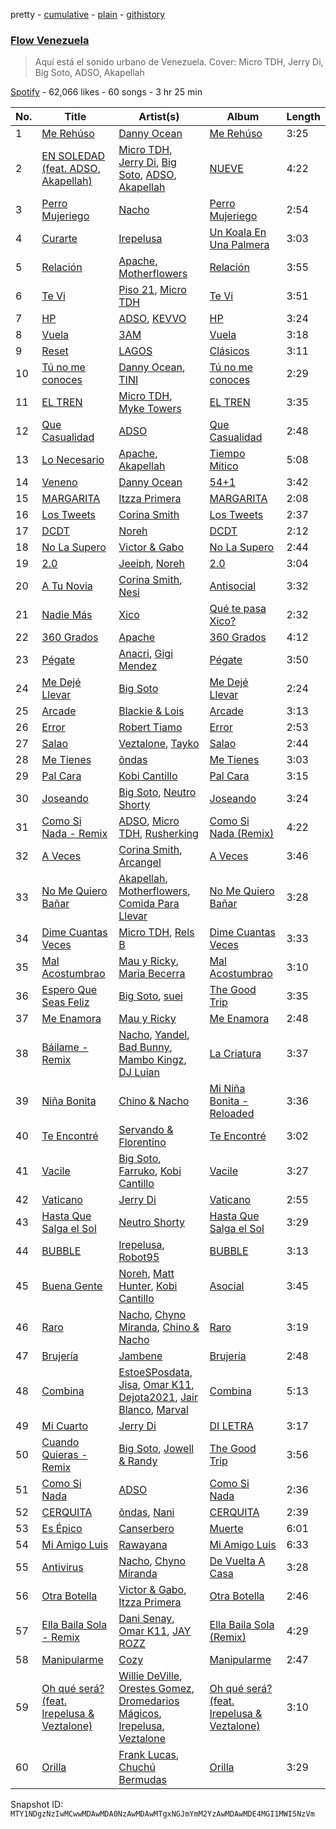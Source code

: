 pretty - [cumulative](/playlists/cumulative/37i9dQZF1DWTtgIvO0zxTI.md) - [plain](/playlists/plain/37i9dQZF1DWTtgIvO0zxTI) - [githistory](https://github.githistory.xyz/mackorone/spotify-playlist-archive/blob/main/playlists/plain/37i9dQZF1DWTtgIvO0zxTI)

### [Flow Venezuela](https://open.spotify.com/playlist/37i9dQZF1DWTtgIvO0zxTI)

> Aquí está el sonido urbano de Venezuela\. Cover: Micro TDH, Jerry Di, Big Soto, ADSO, Akapellah

[Spotify](https://open.spotify.com/user/spotify) - 62,066 likes - 60 songs - 3 hr 25 min

| No. | Title | Artist(s) | Album | Length |
|---|---|---|---|---|
| 1 | [Me Rehúso](https://open.spotify.com/track/6De0lHrwBfPfrhorm9q1Xl) | [Danny Ocean](https://open.spotify.com/artist/5H1nN1SzW0qNeUEZvuXjAj) | [Me Rehúso](https://open.spotify.com/album/4RrvIEhnaHKpFxsjXc4D7d) | 3:25 |
| 2 | [EN SOLEDAD \(feat\. ADSO, Akapellah\)](https://open.spotify.com/track/7cSJCBT0AOLMAmgXaauUE0) | [Micro TDH](https://open.spotify.com/artist/1aWJsBQa67l72j1VT3D6Ow), [Jerry Di](https://open.spotify.com/artist/7f02bxFbZIOVdSbYRNYvLT), [Big Soto](https://open.spotify.com/artist/2TQ4CGgxxCWHqa9yYIGDoU), [ADSO](https://open.spotify.com/artist/29b16XDtyMXDrfo2hZ69wf), [Akapellah](https://open.spotify.com/artist/6fMZytDgX1Q9OV6ndSugym) | [NUEVE](https://open.spotify.com/album/1QarGcpgUIOxlH658yPZ5R) | 4:22 |
| 3 | [Perro Mujeriego](https://open.spotify.com/track/15OhHg83LlzFVzJjzKqI6y) | [Nacho](https://open.spotify.com/artist/2ayNSoKPCRAfjp6hQ76hRu) | [Perro Mujeriego](https://open.spotify.com/album/6U4odtZ8h1Hdlku9bXNOe0) | 2:54 |
| 4 | [Curarte](https://open.spotify.com/track/2zB5K2Ywzi9eOhj2KbsDZ4) | [Irepelusa](https://open.spotify.com/artist/3KaNWDYObY73SDpcZBRzuw) | [Un Koala En Una Palmera](https://open.spotify.com/album/3ZAYuvF9D2gG3Qflm4Ps4U) | 3:03 |
| 5 | [Relación](https://open.spotify.com/track/28U2VaH8PflE2peJ0f9wZp) | [Apache](https://open.spotify.com/artist/2pvyE8W9RWESQxkyAWZqgY), [Motherflowers](https://open.spotify.com/artist/3TZegGsaMoOr8lrv2z9Mky) | [Relación](https://open.spotify.com/album/0UA6rWr1ZXfv9aBR94Hx4g) | 3:55 |
| 6 | [Te Vi](https://open.spotify.com/track/059bcIhyc2SBwm6sw2AZzd) | [Piso 21](https://open.spotify.com/artist/4bw2Am3p9ji3mYsXNXtQcd), [Micro TDH](https://open.spotify.com/artist/1aWJsBQa67l72j1VT3D6Ow) | [Te Vi](https://open.spotify.com/album/02XOoh8XrlCc466QkkjGk5) | 3:51 |
| 7 | [HP](https://open.spotify.com/track/3kfXOIL2AvwrzS5cT5RjED) | [ADSO](https://open.spotify.com/artist/29b16XDtyMXDrfo2hZ69wf), [KEVVO](https://open.spotify.com/artist/4QrBoWLm2WNlPdbFhmlaUZ) | [HP](https://open.spotify.com/album/66Nzq7BM0gIRLz47lNdg1W) | 3:24 |
| 8 | [Vuela](https://open.spotify.com/track/5atvVaX7LAya8JS7acZJz6) | [3AM](https://open.spotify.com/artist/1LU7BxbUvvuA4eNDdEO22D) | [Vuela](https://open.spotify.com/album/56lXsTpyHxdhdmEF09AGT4) | 3:18 |
| 9 | [Reset](https://open.spotify.com/track/2vGR2udwxxgDzH1nRkIAAa) | [LAGOS](https://open.spotify.com/artist/7uQ1D2NNHs5cUL3CLKRbia) | [Clásicos](https://open.spotify.com/album/0t8H6Wc8P63LO0zj7kwZuj) | 3:11 |
| 10 | [Tú no me conoces](https://open.spotify.com/track/2ENHU0Zzp2BwZLr3Cyesc1) | [Danny Ocean](https://open.spotify.com/artist/5H1nN1SzW0qNeUEZvuXjAj), [TINI](https://open.spotify.com/artist/7vXDAI8JwjW531ouMGbfcp) | [Tú no me conoces](https://open.spotify.com/album/5EYJpGVbasJMWtbgLmTDQI) | 2:29 |
| 11 | [EL TREN](https://open.spotify.com/track/2E5AxSvxrnRsaExLe1aaXI) | [Micro TDH](https://open.spotify.com/artist/1aWJsBQa67l72j1VT3D6Ow), [Myke Towers](https://open.spotify.com/artist/7iK8PXO48WeuP03g8YR51W) | [EL TREN](https://open.spotify.com/album/4awGSTShdK0MrxjbuFHnEY) | 3:35 |
| 12 | [Que Casualidad](https://open.spotify.com/track/1KWkxmwXF5DhXBq5AQKq3g) | [ADSO](https://open.spotify.com/artist/29b16XDtyMXDrfo2hZ69wf) | [Que Casualidad](https://open.spotify.com/album/3mlskUKbcLhzPrBWrRl2BV) | 2:48 |
| 13 | [Lo Necesario](https://open.spotify.com/track/586Il7FbvVojIL5UVErkkt) | [Apache](https://open.spotify.com/artist/2pvyE8W9RWESQxkyAWZqgY), [Akapellah](https://open.spotify.com/artist/6Naxs6HXr5irrzDck6d2Dt) | [Tiempo Mítico](https://open.spotify.com/album/1nABOBtMxTw2gYuBmP9zar) | 5:08 |
| 14 | [Veneno](https://open.spotify.com/track/19vrzibX1lFlT2V2ToVQkv) | [Danny Ocean](https://open.spotify.com/artist/5H1nN1SzW0qNeUEZvuXjAj) | [54+1](https://open.spotify.com/album/3pHFjWCK7d5YLtEuFwfR5N) | 3:42 |
| 15 | [MARGARITA](https://open.spotify.com/track/308riuOIFK07a1PV34B0rt) | [Itzza Primera](https://open.spotify.com/artist/0PlTbBrPOOOmJzprmZ4cdM) | [MARGARITA](https://open.spotify.com/album/1eyhaoTknvItzUpYYLmx6S) | 2:08 |
| 16 | [Los Tweets](https://open.spotify.com/track/1Jh7skKg0LaCQHGXRtLf2g) | [Corina Smith](https://open.spotify.com/artist/7mXfsy3lF4kU0f2KTNKSr8) | [Los Tweets](https://open.spotify.com/album/4Rrdn0CXxUWpiCQqssrdRX) | 2:37 |
| 17 | [DCDT](https://open.spotify.com/track/1apSC9rsvoo2vJfeFCrHvp) | [Noreh](https://open.spotify.com/artist/1JHgX0v8Dx86wpfQkZuJFg) | [DCDT](https://open.spotify.com/album/4bccskjZqHXf82lnKVsjeK) | 2:12 |
| 18 | [No La Supero](https://open.spotify.com/track/0PPytieW95AdNjJjJRiGMI) | [Victor & Gabo](https://open.spotify.com/artist/1jF1NAxfzCf1PeWzmVvqsx) | [No La Supero](https://open.spotify.com/album/1rvtmnEsnjJZRmAoq841ux) | 2:44 |
| 19 | [2.0](https://open.spotify.com/track/6AjiGIH30jG3ho4BwOvHIg) | [Jeeiph](https://open.spotify.com/artist/6ZtLRqHEkAXPWVw0eRbDac), [Noreh](https://open.spotify.com/artist/1JHgX0v8Dx86wpfQkZuJFg) | [2.0](https://open.spotify.com/album/2lvZqXPTXHYGdCEcL2OVTF) | 3:04 |
| 20 | [A Tu Novia](https://open.spotify.com/track/5HGyi8k0gzxmvz5G1X9faK) | [Corina Smith](https://open.spotify.com/artist/7mXfsy3lF4kU0f2KTNKSr8), [Nesi](https://open.spotify.com/artist/0f6U482Lbo91QNqNFH4Tat) | [Antisocial](https://open.spotify.com/album/0fymQT4sKyeNdAJoQi79Gz) | 3:32 |
| 21 | [Nadie Más](https://open.spotify.com/track/0JKo8scKmgxPNYRciGKuEH) | [Xico](https://open.spotify.com/artist/0WIiW8BkOZHyMTGOAwCCi9) | [Qué te pasa Xico?](https://open.spotify.com/album/2JfJRAJzn37i0JySdKwl3o) | 2:32 |
| 22 | [360 Grados](https://open.spotify.com/track/2y3TPKvfzg3vBR9VGqtt8S) | [Apache](https://open.spotify.com/artist/2pvyE8W9RWESQxkyAWZqgY) | [360 Grados](https://open.spotify.com/album/2pSzm0McnbNqzUrxbmaQli) | 4:12 |
| 23 | [Pégate](https://open.spotify.com/track/2xf1olq5Un8S9SqwU4IO6c) | [Anacri](https://open.spotify.com/artist/5pZYxz0oVIb6cUTPhn6NoQ), [Gigi Mendez](https://open.spotify.com/artist/4RjuvJDxYh4T6tmv44HTkT) | [Pégate](https://open.spotify.com/album/00cSdJphJM7Hh8k2N0x3vP) | 3:50 |
| 24 | [Me Dejé Llevar](https://open.spotify.com/track/3Mc2Y3qgBL5WsQWjch3VVK) | [Big Soto](https://open.spotify.com/artist/2TQ4CGgxxCWHqa9yYIGDoU) | [Me Dejé Llevar](https://open.spotify.com/album/6xXpnfndZYsh8F5Tvtus5e) | 2:24 |
| 25 | [Arcade](https://open.spotify.com/track/6dLWgR4WB3gAqcUyW3k5Xj) | [Blackie & Lois](https://open.spotify.com/artist/5NzYjj1jWW74JwmrN9ERhm) | [Arcade](https://open.spotify.com/album/4vsxOtS3Ni1EhMpzGfNm4l) | 3:13 |
| 26 | [Error](https://open.spotify.com/track/2zJ72e7aoDwpyWkw8Ohz9T) | [Robert Tiamo](https://open.spotify.com/artist/7M4raOQ6EsBzMYM0oyKlTu) | [Error](https://open.spotify.com/album/4Iia6he8VBkkbiIXrsmGGN) | 2:53 |
| 27 | [Salao](https://open.spotify.com/track/3JLbeyprwCHlUOKczf2kMH) | [Veztalone](https://open.spotify.com/artist/5KhJh3jJOH5EkZiplQLw5h), [Tayko](https://open.spotify.com/artist/3TqicTPfXQLiPPZWKtHk0m) | [Salao](https://open.spotify.com/album/5khOl6i8Dw3h9NJJfYMQe8) | 2:44 |
| 28 | [Me Tienes](https://open.spotify.com/track/6gOsbSsolvkGLvalNpIQ1O) | [õndas](https://open.spotify.com/artist/2C5bspfGva39DUPg5ZYJ4p) | [Me Tienes](https://open.spotify.com/album/4FKgvX4aa1XS0VLAjV4vrS) | 3:03 |
| 29 | [Pal Cara](https://open.spotify.com/track/3sF3aJWl0tVITCSuuL9Uun) | [Kobi Cantillo](https://open.spotify.com/artist/3eAw8vSPkVqu0VfSZxv79h) | [Pal Cara](https://open.spotify.com/album/1jkTWmdZURPAMZdkKZ6Wyz) | 3:15 |
| 30 | [Joseando](https://open.spotify.com/track/67Yw5OgtVMoRdOkVSbUXXw) | [Big Soto](https://open.spotify.com/artist/2TQ4CGgxxCWHqa9yYIGDoU), [Neutro Shorty](https://open.spotify.com/artist/5wUO3A6DT4tO5UDz21kE2Y) | [Joseando](https://open.spotify.com/album/710PNpZjGyqoN5iFB5QSuc) | 3:24 |
| 31 | [Como Si Nada \- Remix](https://open.spotify.com/track/2ZSA8W4UA7cjTtFfi1nxjM) | [ADSO](https://open.spotify.com/artist/29b16XDtyMXDrfo2hZ69wf), [Micro TDH](https://open.spotify.com/artist/1aWJsBQa67l72j1VT3D6Ow), [Rusherking](https://open.spotify.com/artist/3Apb2lGmGJaBmr0TTBJvIZ) | [Como Si Nada \(Remix\)](https://open.spotify.com/album/1t4jCxHtWOCxPA5l5gBZrb) | 4:22 |
| 32 | [A Veces](https://open.spotify.com/track/3aZx00h5NlPzmfTPuVplJ5) | [Corina Smith](https://open.spotify.com/artist/7mXfsy3lF4kU0f2KTNKSr8), [Arcangel](https://open.spotify.com/artist/4SsVbpTthjScTS7U2hmr1X) | [A Veces](https://open.spotify.com/album/6Sj3PLu88SCbUgkm8KlXDu) | 3:46 |
| 33 | [No Me Quiero Bañar](https://open.spotify.com/track/18SgLagyHDasjpxuoCl6OY) | [Akapellah](https://open.spotify.com/artist/6fMZytDgX1Q9OV6ndSugym), [Motherflowers](https://open.spotify.com/artist/3TZegGsaMoOr8lrv2z9Mky), [Comida Para Llevar](https://open.spotify.com/artist/6ybUCb9uQ4fd6gtIptuaYO) | [No Me Quiero Bañar](https://open.spotify.com/album/52nWdtSQbxoXqNbiPJEEXE) | 3:28 |
| 34 | [Dime Cuantas Veces](https://open.spotify.com/track/4t8YQE2FIpTIq9SxeuOuuP) | [Micro TDH](https://open.spotify.com/artist/1aWJsBQa67l72j1VT3D6Ow), [Rels B](https://open.spotify.com/artist/2IMZYfNi21MGqxopj9fWx8) | [Dime Cuantas Veces](https://open.spotify.com/album/1wSMAcEuohxdQXrz8uBzqd) | 3:33 |
| 35 | [Mal Acostumbrao](https://open.spotify.com/track/1wcE84DVQUF16xudVFzezL) | [Mau y Ricky](https://open.spotify.com/artist/2wkoKEfS6dXwThbyTnZWFU), [Maria Becerra](https://open.spotify.com/artist/1DxLCyH42yaHKGK3cl5bvG) | [Mal Acostumbrao](https://open.spotify.com/album/1UEzLJ7ykAt3pwIznJrI8Q) | 3:10 |
| 36 | [Espero Que Seas Feliz](https://open.spotify.com/track/5RQbH0k816MmniwnAFIg7p) | [Big Soto](https://open.spotify.com/artist/2TQ4CGgxxCWHqa9yYIGDoU), [suei](https://open.spotify.com/artist/6jEjSPxnwsibG6vPOjkeER) | [The Good Trip](https://open.spotify.com/album/0xlPK1D3VcRtgT29aZX2VY) | 3:35 |
| 37 | [Me Enamora](https://open.spotify.com/track/2hdhH9YsYQInj4NYU75XZZ) | [Mau y Ricky](https://open.spotify.com/artist/2wkoKEfS6dXwThbyTnZWFU) | [Me Enamora](https://open.spotify.com/album/1dig8YSzW8UrxJ89D1iSC2) | 2:48 |
| 38 | [Báilame \- Remix](https://open.spotify.com/track/4l3xGFwoTinvYxsePytOOf) | [Nacho](https://open.spotify.com/artist/2ayNSoKPCRAfjp6hQ76hRu), [Yandel](https://open.spotify.com/artist/0eHQ9o50hj6ZDNBt6Ys1sD), [Bad Bunny](https://open.spotify.com/artist/4q3ewBCX7sLwd24euuV69X), [Mambo Kingz](https://open.spotify.com/artist/2T1aUibqR2QC2sINIDQOAK), [DJ Luian](https://open.spotify.com/artist/64aJYyrXljOodnUG6jvhRD) | [La Criatura](https://open.spotify.com/album/3C2Y8YZGNyGqXZLPHPUMj3) | 3:37 |
| 39 | [Niña Bonita](https://open.spotify.com/track/4u5xLMRN0dgKBFFN8FiNgv) | [Chino & Nacho](https://open.spotify.com/artist/5NS0854TqZQVoRmJKSWtFZ) | [Mi Niña Bonita \- Reloaded](https://open.spotify.com/album/5WdtDMLZ889QUGhstd0r96) | 3:36 |
| 40 | [Te Encontré](https://open.spotify.com/track/0OgEvHb3pNvg50nbocB0AK) | [Servando & Florentino](https://open.spotify.com/artist/2sU7vdIXtvChlnXIcUliVe) | [Te Encontré](https://open.spotify.com/album/3T1vAfySBdF7YX0NBA9Kkd) | 3:02 |
| 41 | [Vacile](https://open.spotify.com/track/0UyFBKCoQOU9GiPCLICTXG) | [Big Soto](https://open.spotify.com/artist/2TQ4CGgxxCWHqa9yYIGDoU), [Farruko](https://open.spotify.com/artist/329e4yvIujISKGKz1BZZbO), [Kobi Cantillo](https://open.spotify.com/artist/3eAw8vSPkVqu0VfSZxv79h) | [Vacile](https://open.spotify.com/album/2Gf7Rcxy8gYKFlvpD303NR) | 3:27 |
| 42 | [Vaticano](https://open.spotify.com/track/6yJtb1FFa1fQ1V4p1Bx7w5) | [Jerry Di](https://open.spotify.com/artist/7f02bxFbZIOVdSbYRNYvLT) | [Vaticano](https://open.spotify.com/album/5imyvG8HR56AqU6UKnEIgs) | 2:55 |
| 43 | [Hasta Que Salga el Sol](https://open.spotify.com/track/2u02P0y6omgiLmEVCd7WdV) | [Neutro Shorty](https://open.spotify.com/artist/5wUO3A6DT4tO5UDz21kE2Y) | [Hasta Que Salga el Sol](https://open.spotify.com/album/1z3dJze0v30WJxORECHCE8) | 3:29 |
| 44 | [BUBBLE](https://open.spotify.com/track/5aLl7KbfB7l4gi4Z0ZAo8S) | [Irepelusa](https://open.spotify.com/artist/3KaNWDYObY73SDpcZBRzuw), [Robot95](https://open.spotify.com/artist/30CTTIqrcr82nS6B40j975) | [BUBBLE](https://open.spotify.com/album/7025lUSjzFSCFJYVFfHxyh) | 3:13 |
| 45 | [Buena Gente](https://open.spotify.com/track/4NY9HfnB5ghgth31M0FwcY) | [Noreh](https://open.spotify.com/artist/1JHgX0v8Dx86wpfQkZuJFg), [Matt Hunter](https://open.spotify.com/artist/20pVLDSueWpSOPCWnCWzIU), [Kobi Cantillo](https://open.spotify.com/artist/3eAw8vSPkVqu0VfSZxv79h) | [Asocial](https://open.spotify.com/album/79S9WO9sAIk7LZ0v84xsbT) | 3:45 |
| 46 | [Raro](https://open.spotify.com/track/4DEldV3wQKjbMRhVw64bg6) | [Nacho](https://open.spotify.com/artist/2ayNSoKPCRAfjp6hQ76hRu), [Chyno Miranda](https://open.spotify.com/artist/1VrWc8r4AjrR8YfT0vlsc7), [Chino & Nacho](https://open.spotify.com/artist/5NS0854TqZQVoRmJKSWtFZ) | [Raro](https://open.spotify.com/album/3yepH0ckADnbqwISL1zi0M) | 3:19 |
| 47 | [Brujería](https://open.spotify.com/track/335X50bC4WpFbQmMGBxi6a) | [Jambene](https://open.spotify.com/artist/4u1dsEB1FKbGcdG0EAvxP8) | [Brujería](https://open.spotify.com/album/5oaQ0wLZfmH8V7swwzZwHl) | 2:48 |
| 48 | [Combina](https://open.spotify.com/track/3ZRstEup7FvszzoJaDbDWk) | [EstoeSPosdata](https://open.spotify.com/artist/78xJabNNsBJOz0uuBY23cN), [Jisa](https://open.spotify.com/artist/1eW3fgEEXYMqD2jc6EWEZs), [Omar K11](https://open.spotify.com/artist/5MgAfWCS0vzouE9lVzwjJy), [Dejota2021](https://open.spotify.com/artist/5NpCde9H57MxIZqbmfkElY), [Jair Blanco](https://open.spotify.com/artist/3nxRFYiToLJqHdM05Pmq8n), [Marval](https://open.spotify.com/artist/0qKkpjlY5VEmY4n6CRbPZM) | [Combina](https://open.spotify.com/album/5TtVx5OfmsCB1vCrnKT6nv) | 5:13 |
| 49 | [Mi Cuarto](https://open.spotify.com/track/6fmQjRuo7XvRFCK2qex5hQ) | [Jerry Di](https://open.spotify.com/artist/7f02bxFbZIOVdSbYRNYvLT) | [DI LETRA](https://open.spotify.com/album/1NTAPW8MixdsXxAi4v9hBn) | 3:17 |
| 50 | [Cuando Quieras \- Remix](https://open.spotify.com/track/2Le3wJyr5NDDEhYIll7GLj) | [Big Soto](https://open.spotify.com/artist/2TQ4CGgxxCWHqa9yYIGDoU), [Jowell & Randy](https://open.spotify.com/artist/4IMAo2UQchVFyPH24PAjUs) | [The Good Trip](https://open.spotify.com/album/0xlPK1D3VcRtgT29aZX2VY) | 3:56 |
| 51 | [Como Si Nada](https://open.spotify.com/track/2ECKWYbTPpKvtnKiRiUQqC) | [ADSO](https://open.spotify.com/artist/29b16XDtyMXDrfo2hZ69wf) | [Como Si Nada](https://open.spotify.com/album/25baT12B8EsCMIjKVCztUi) | 2:36 |
| 52 | [CERQUITA](https://open.spotify.com/track/2Xg3vz32NEuKWWU73Hi1mc) | [õndas](https://open.spotify.com/artist/2C5bspfGva39DUPg5ZYJ4p), [Nani](https://open.spotify.com/artist/4csfMLGLT1ikinHV3FRTmL) | [CERQUITA](https://open.spotify.com/album/3uj1zQCI0RiOEvqIAFIurW) | 2:39 |
| 53 | [Es Épico](https://open.spotify.com/track/2kd0T6zgABT8P0s2h9QU5O) | [Canserbero](https://open.spotify.com/artist/1wGIhYkKWSq4yACtTkCkSX) | [Muerte](https://open.spotify.com/album/27xqCLyTHom0wyjtw08K12) | 6:01 |
| 54 | [Mi Amigo Luis](https://open.spotify.com/track/6etCtKYL3fqUFHETBufdZo) | [Rawayana](https://open.spotify.com/artist/2AbQwU2cuEGfD465wCXlg2) | [Mi Amigo Luis](https://open.spotify.com/album/6Jreaq7yvgQGk3wdX2cUer) | 6:33 |
| 55 | [Antivirus](https://open.spotify.com/track/5YxHt7H46QWZLLCyhXG35Q) | [Nacho](https://open.spotify.com/artist/2ayNSoKPCRAfjp6hQ76hRu), [Chyno Miranda](https://open.spotify.com/artist/1VrWc8r4AjrR8YfT0vlsc7) | [De Vuelta A Casa](https://open.spotify.com/album/22N2pYZpb2MlkZT29OARmC) | 3:28 |
| 56 | [Otra Botella](https://open.spotify.com/track/7B6aEwgsjVLGrXn11mbyRe) | [Victor & Gabo](https://open.spotify.com/artist/1jF1NAxfzCf1PeWzmVvqsx), [Itzza Primera](https://open.spotify.com/artist/0PlTbBrPOOOmJzprmZ4cdM) | [Otra Botella](https://open.spotify.com/album/1x1l4HTXeFzxKcRovL23h3) | 2:46 |
| 57 | [Ella Baila Sola \- Remix](https://open.spotify.com/track/60VKPgWjpGbxeZHg6UIrdb) | [Dani Senay](https://open.spotify.com/artist/0C1GcEqUckCwXcxhNTCbNp), [Omar K11](https://open.spotify.com/artist/5MgAfWCS0vzouE9lVzwjJy), [JAY ROZZ](https://open.spotify.com/artist/7EMWiEZp1AxYBKUVtXs29E) | [Ella Baila Sola \(Remix\)](https://open.spotify.com/album/7iEoLo3IScnBpmN0YYsmPa) | 4:29 |
| 58 | [Manipularme](https://open.spotify.com/track/2Op7HzSKLl73accyggWazg) | [Cozy](https://open.spotify.com/artist/0vb89r7nEo8PCofGZBgJGd) | [Manipularme](https://open.spotify.com/album/6amaoCepJQocebEfEWWf7s) | 2:47 |
| 59 | [Oh qué será? \(feat\. Irepelusa & Veztalone\)](https://open.spotify.com/track/11jJjmMgj3vNPwuhzEQSC7) | [Willie DeVille](https://open.spotify.com/artist/18vnqu7XJRHPmua3tsejG5), [Orestes Gomez](https://open.spotify.com/artist/6XToOxid134FKnslBTQZW1), [Dromedarios Mágicos](https://open.spotify.com/artist/3UP83Ekm9Jse6j0dWZJlH9), [Irepelusa](https://open.spotify.com/artist/3KaNWDYObY73SDpcZBRzuw), [Veztalone](https://open.spotify.com/artist/5KhJh3jJOH5EkZiplQLw5h) | [Oh qué será? \(feat\. Irepelusa & Veztalone\)](https://open.spotify.com/album/2bzpJ4PL5yf9kExI3Wdk8A) | 3:10 |
| 60 | [Orilla](https://open.spotify.com/track/59b7OCoDnL1r6JhUCcNrr7) | [Frank Lucas](https://open.spotify.com/artist/4YWD5LjplBEohow8eVg230), [Chuchú Bermudas](https://open.spotify.com/artist/6U7WIxAxxx1PLPfFH8AwHX) | [Orilla](https://open.spotify.com/album/7kp7K3pDWv9sj95dLONEdy) | 3:29 |

Snapshot ID: `MTY1NDgzNzIwMCwwMDAwMDA0NzAwMDAwMTgxNGJmYmM2YzAwMDAwMDE4MGI1MWI5NzVm`
